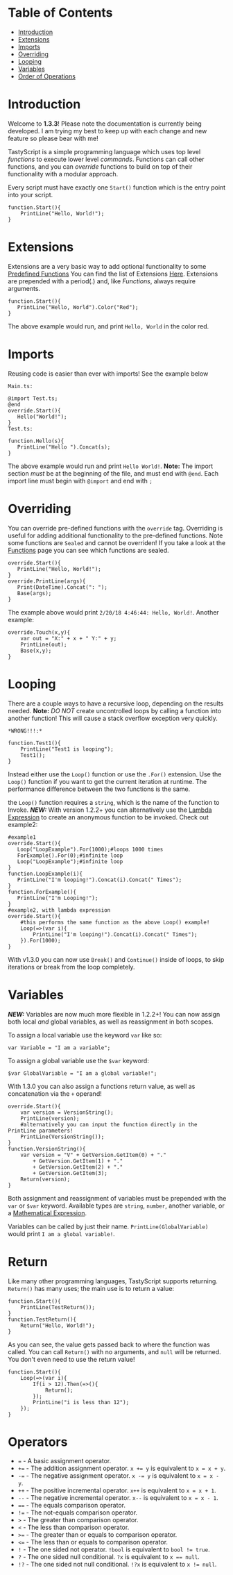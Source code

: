 # Table of Contents
* [Introduction](#introduction)
* [Extensions](#extensions)
* [Imports](#imports)
* [Overriding](#overriding)
* [Looping](#looping)
* [Variables](#variables)
* [Order of Operations](#order-of-operations)
 
# Introduction
Welcome to **1.3.3**! Please note the documentation is currently being developed. I am trying my best to keep up with each change and new feature so please bear with me!

TastyScript is a simple programming language which uses top level *functions* to execute lower level *commands*. Functions can call other functions, and you can *override* functions to build on top of their functionality with a modular approach.

Every script must have exactly one `Start()` function which is the entry point into your script.

```
function.Start(){
	PrintLine("Hello, World!");
}
```

# Extensions

Extensions are a very basic way to add optional functionality to some [Predefined Functions](Functions/README.md) You can find the list of Extensions [Here](/Extensions.md). Extensions are prepended with a period\(.\) and, like *Functions*, always require arguments.

```
function.Start(){
   PrintLine("Hello, World").Color("Red");
}
```
The above example would run, and print `Hello, World` in the color red.

# Imports

Reusing code is easier than ever with imports! See the example below
```
Main.ts:

@import Test.ts;
@end
override.Start(){
   Hello("World!");
}
Test.ts:

function.Hello(s){
   PrintLine("Hello ").Concat(s);
}
```

The above example would run and print `Hello World!`. **Note:** The import section *must* be at the beginning of the file, and must end with `@end`. Each import line must begin with `@import` and end with `;`

# Overriding

You can override pre-defined functions with the `override` tag. Overriding is useful for adding additional functionality to the pre-defined functions. Note some functions are `Sealed` and cannot be overriden! If you take a look at the [Functions](Functions/README.md) page you can see which functions are sealed.

```
override.Start(){
   PrintLine("Hello, World!");
}
override.PrintLine(args){
   Print(DateTime).Concat(": ");
   Base(args);
}
```

The example above would print `2/20/18 4:46:44: Hello, World!`. Another example:

```
override.Touch(x,y){
	var out = "X:" + x + " Y:" + y;
	PrintLine(out);
	Base(x,y);
}
```

# Looping

There are a couple ways to have a recursive loop, depending on the results needed. **Note:** *DO NOT* create uncontrolled loops by calling a function into another function! This will cause a stack overflow exception very quickly.
```
*WRONG!!!:*

function.Test1(){
    PrintLine("Test1 is looping");
    Test1();
}
```

Instead either use the `Loop()` function or use the `.For()` extension. Use the `Loop()` function if you want to get the current iteration at runtime. The performance difference between the two functions is the same.

the `Loop()` function requires a `string`, which is the name of the function to Invoke. ***NEW:*** With version 1.2.2+ you can alternatively use the [Lambda Expression](LambdaExpressions.md) to create an anonymous function to be invoked. Check out example2:

```
#example1
override.Start(){
   Loop("LoopExample").For(1000);#loops 1000 times
   ForExample().For(0);#infinite loop
   Loop("LoopExample");#infinite loop
}
function.LoopExample(i){
   PrintLine("I'm looping!").Concat(i).Concat(" Times");
}
function.ForExample(){
   PrintLine("I'm Looping!");
}
#example2, with lambda expression
override.Start(){
    #this performs the same function as the above Loop() example!
    Loop(=>(var i){
        PrintLine("I'm looping!").Concat(i).Concat(" Times");
    }).For(1000);
}
```

With v1.3.0 you can now use `Break()` and `Continue()` inside of loops, to skip iterations or break from the loop completely.

# Variables
***NEW:*** Variables are now much more flexible in 1.2.2+! You can now assign both local *and* global variables, as well as reassignment in both scopes. 

To assign a local variable use the keyword `var` like so:

`var Variable = "I am a variable";`

To assign a global variable use the `$var` keyword:

`$var GlobalVariable = "I am a global variable!";`

With 1.3.0 you can also assign a functions return value, as well as concatenation via the `+` operand!

```
override.Start(){
    var version = VersionString();
    PrintLine(version);
    #alternatively you can input the function directly in the PrintLine parameters!
    PrintLine(VersionString());
}
function.VersionString(){
    var version = "V" + GetVersion.GetItem(0) + "."
		+ GetVersion.GetItem(1) + "."
		+ GetVersion.GetItem(2) + "."
		+ GetVersion.GetItem(3);
	Return(version);
}
```

Both assignment and reassignment of variables must be prepended with the `var` or `$var` keyword. Available types are `string`, `number`, another variable, or a [Mathematical Expression](MathExpressions.md).

Variables can be called by just their name. `PrintLine(GlobalVariable)` would print `I am a global variable!`.

# Return
Like many other programming languages, TastyScript supports returning. `Return()` has many uses; the main use is to return a value:

```
function.Start(){
	PrintLine(TestReturn());
}
function.TestReturn(){
	Return("Hello, World!");
}
```

As you can see, the value gets passed back to where the function was called. You can call `Return()` with no arguments, and `null` will be returned. You don't even need to use the return value!

```
function.Start(){
	Loop(=>(var i){
		If(i > 12).Then(=>(){
			Return();
		});
		PrintLine("i is less than 12");
	});
}
```

# Operators
* `=` - A basic assignment operator.
* `+=` - The addition assignment operator. `x += y` is equivalent to `x = x + y`.
* `-=` - The negative assignment operator. `x -= y` is equivalent to `x = x - y`.
* `++` - The positive incremental operator. `x++` is equivalent to `x = x + 1`.
* `--` - The negative incremental operator. `x--` is equivalent to `x = x - 1`.
* `==` - The equals comparison operator.
* `!=` - The not-equals comparison operator.
* `>` - The greater than comparison operator.
* `<` - The less than comparison operator.
* `>=` - The greater than or equals to comparison operator.
* `<=` - The less than or equals to comparison operator.
* `!` - The one sided not operator. `!bool` is equivalent to `bool != true`.
* `?` - The one sided null conditional. `?x` is equivalent to `x == null`.
* `!?` - The one sided not null conditional. `!?x` is equivalent to `x != null`.

